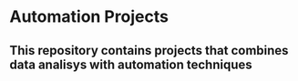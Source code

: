 # Automation Projects
## This repository contains projects that combines data analisys with automation techniques

